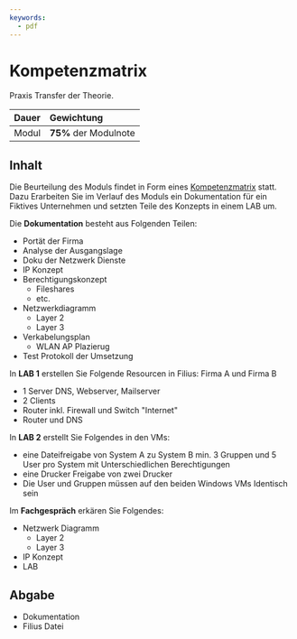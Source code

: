 ```yaml
---
keywords:
  - pdf
---
```


# Kompetenzmatrix

Praxis Transfer der Theorie.

| **Dauer**  | **Gewichtung**        |
| :--------- | :-------------------- |
| Modul | **75%** der Modulnote |

## Inhalt
Die Beurteilung des Moduls findet in Form eines [Kompetenzmatrix](LBV-117-4-Komeptenzmatrix.pdf) statt.
Dazu Erarbeiten Sie im Verlauf des Moduls ein Dokumentation für ein Fiktives Unternehmen und setzten Teile des Konzepts in einem LAB um.

Die **Dokumentation** besteht aus Folgenden Teilen:
- Portät der Firma
- Analyse der Ausgangslage
- Doku der Netzwerk Dienste
- IP Konzept
- Berechtigungskonzept
    - Fileshares
    - etc.
- Netzwerkdiagramm
    - Layer 2
    - Layer 3
- Verkabelungsplan
    - WLAN AP Plazierug
- Test Protokoll der Umsetzung

In **LAB 1** erstellen Sie Folgende Resourcen in Filius:
Firma A und Firma B
- 1 Server DNS, Webserver, Mailserver
- 2 Clients
- Router inkl. Firewall und Switch
"Internet"
- Router und DNS

In **LAB 2** erstellt Sie Folgendes in den VMs:
- eine Dateifreigabe von System A zu System B min. 3 Gruppen und 5 User pro System mit Unterschiedlichen Berechtigungen
- eine Drucker Freigabe von zwei Drucker
- Die User und Gruppen müssen auf den beiden Windows VMs Identisch sein

Im **Fachgespräch** erkären Sie Folgendes:
- Netzwerk Diagramm
    - Layer 2
    - Layer 3
- IP Konzept
- LAB

## Abgabe
- Dokumentation
- Filius Datei
